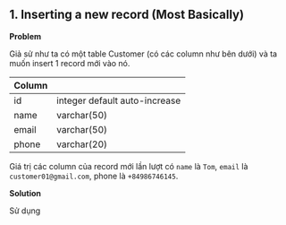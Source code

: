 ## 1. Inserting a new record (Most Basically)

**Problem**

Giả sử như ta có một table Customer (có các column như bên dưới) và ta muốn insert 1 record mới vào nó.

| Column |     |
| ----------- | ----------- |
| id | integer default auto-increase|
| name | varchar(50) |
| email | varchar(50) |
| phone | varchar(20) |

Giá trị các column của record mới lần lượt có `name` là `Tom`, `email` là `customer01@gmail.com`, phone là `+84986746145`.

**Solution**

Sử dụng 